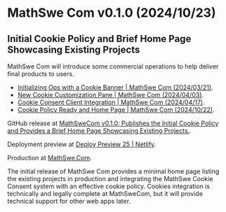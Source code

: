 <!-- Copyright (c) 2024 Tobias Briones. All rights reserved. -->
<!-- SPDX-License-Identifier: CC-BY-4.0 -->
<!-- This file is part of https://github.com/tobiasbriones/blog -->

# MathSwe Com v0.1.0 (2024/10/23)

## Initial Cookie Policy and Brief Home Page Showcasing Existing Projects

MathSwe Com will introduce some commercial operations to help deliver final
products to users.

- [Initializing Ops with a Cookie Banner | MathSwe Com (2024/03/21)](https://blog.mathsoftware.engineer/initializing-ops-with-a-cookie-banner---mathswe-com-2024-03-21).
- [New Cookie Customization Pane | MathSwe Com (2024/04/03)](https://blog.mathsoftware.engineer/new-cookie-customization-pane---mathswe-com-2024-04-03).
- [Cookie Consent Client Integration | MathSwe Com (2024/04/17)](https://blog.mathsoftware.engineer/cookie-consent-client-integration---mathswe-com-2024-04-17).
- [Cookie Policy Ready and Home Page | MathSwe Com (2024/10/22)](https://blog.mathsoftware.engineer/cookie-policy-ready-and-home-page---mathswe-com-2024-10-22).

GitHub release at
[MathSweCom v0.1.0: Publishes the Initial Cookie Policy and Provides a Brief Home Page Showcasing Existing Projects.](https://github.com/mathswe/mathswe.com/releases/tag/v0.1.0).

Deployment preview at
[Deploy Preview 25 | Netlify](https://deploy-preview-25--mathswe.netlify.app).

Production at [MathSwe.Com](https://mathswe.com).

The initial release of MathSwe Com provides a minimal home page listing the
existing projects in production and integrating the MathSwe Cookie Consent
system with an effective cookie policy. Cookies integration is technically and
legally complete at MathSweCom, but it will provide technical support for other
web apps later.
